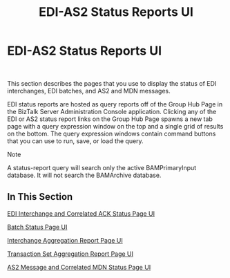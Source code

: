 ﻿---
title: EDI-AS2 Status Reports UI
TOCTitle: EDI-AS2 Status Reports UI
ms:assetid: 4fb699ee-7eb1-4015-b5a7-6cfeb1c72ee5
ms:mtpsurl: https://msdn.microsoft.com/en-us/library/Bb246087(v=BTS.80)
ms:contentKeyID: 51527968
ms.date: 08/30/2017
mtps_version: v=BTS.80
---

# EDI-AS2 Status Reports UI

 

This section describes the pages that you use to display the status of EDI interchanges, EDI batches, and AS2 and MDN messages.

EDI status reports are hosted as query reports off of the Group Hub Page in the BizTalk Server Administration Console application. Clicking any of the EDI or AS2 status report links on the Group Hub Page spawns a new tab page with a query expression window on the top and a single grid of results on the bottom. The query expression windows contain command buttons that you can use to run, save, or load the query.


> [!NOTE]
> <P>A status-report query will search only the active BAMPrimaryInput database. It will not search the BAMArchive database.</P>



## In This Section

[EDI Interchange and Correlated ACK Status Page UI](edi-interchange-and-correlated-ack-status-page-ui.md)

[Batch Status Page UI](batch-status-page-ui.md)

[Interchange Aggregation Report Page UI](interchange-aggregation-report-page-ui.md)

[Transaction Set Aggregation Report Page UI](transaction-set-aggregation-report-page-ui.md)

[AS2 Message and Correlated MDN Status Page UI](as2-message-and-correlated-mdn-status-page-ui.md)

